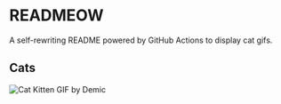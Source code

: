 # READMEOW

A self-rewriting README powered by GitHub Actions to display cat gifs.

## Cats

![Cat Kitten GIF by Demic](https://media1.giphy.com/media/v1.Y2lkPTlhY2QwMmRhOXU0NHN2ZHA2ejZpbTNrcjgzOTdhZmx1anVhaWRlcWZ6bTh6ZTMyOSZlcD12MV9naWZzX3NlYXJjaCZjdD1n/3oriO0OEd9QIDdllqo/200.gif)

